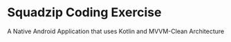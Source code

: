 # Squadzip Coding Exercise
A Native Android Application that uses Kotlin and MVVM-Clean Architecture

